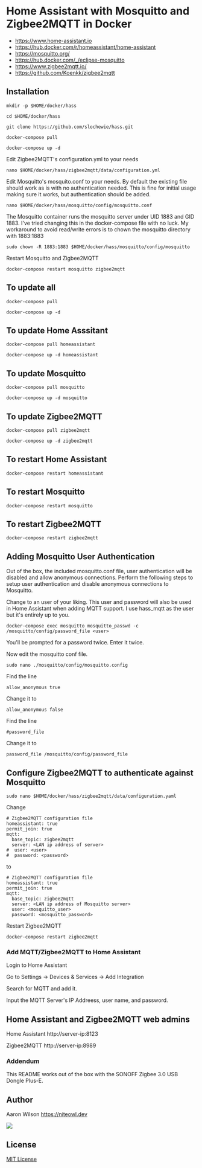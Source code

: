 # Home Assistant with Mosquitto and Zigbee2MQTT in Docker
- https://www.home-assistant.io
- https://hub.docker.com/r/homeassistant/home-assistant
- https://mosquitto.org/
- https://hub.docker.com/_/eclipse-mosquitto
- https://www.zigbee2mqtt.io/
- https://github.com/Koenkk/zigbee2mqtt

## Installation
```
mkdir -p $HOME/docker/hass
```
```
cd $HOME/docker/hass
```
```
git clone https://github.com/slochewie/hass.git
```
```
docker-compose pull
```
```
docker-compose up -d
```
Edit Zigbee2MQTT's configuration.yml to your needs
```
nano $HOME/docker/hass/zigbee2mqtt/data/configuration.yml
```


Edit Mosquitto's mosquito.conf to your needs. By default the existing file should work as is with no authentication needed. This is fine for initial usage making sure it works, but authentication should be added.
```
nano $HOME/docker/hass/mosquitto/config/mosquitto.conf
```

The Mosquitto container runs the mosquitto server under UID 1883 and GID 1883. I've tried changing this in the docker-compose file with no luck. My workaround to avoid read/write errors is to chown the mosquitto directory with 1883:1883
```
sudo chown -R 1883:1883 $HOME/docker/hass/mosquitto/config/mosquitto
```

Restart Mosquitto and Zigbee2MQTT
```
docker-compose restart mosquitto zigbee2mqtt
```


## To update all
```
docker-compose pull
```
```
docker-compose up -d
```

## To update Home Asssitant
```
docker-compose pull homeassistant
```
```
docker-compose up -d homeassistant
```

## To update Mosquitto
```
docker-compose pull mosquitto
```
```
docker-compose up -d mosquitto
```

## To update Zigbee2MQTT
```
docker-compose pull zigbee2mqtt
```
```
docker-compose up -d zigbee2mqtt
```

## To restart Home Assistant
```
docker-compose restart homeassistant
```

## To restart Mosquitto
```
docker-compose restart mosquitto
```

## To restart Zigbee2MQTT
```
docker-compose restart zigbee2mqtt
```

## Adding Mosquitto User Authentication
Out of the box, the included mosquitto.conf file, user authentication will be disabled and allow anonymous connections. Perform the following steps to setup user authentication and disable anonymous connections to Mosquitto.

Change <user> to an user of your liking. This user and password will also be used in Home Assistant when adding MQTT support. I use hass_mqtt as the user but it's entirely up to you.
```
docker-compose exec mosquitto mosquitto_passwd -c /mosquitto/config/password_file <user>
```
You'll be prompted for a password twice. Enter it twice.


Now edit the mosquitto conf file.
```
sudo nano ./mosquitto/config/mosquitto.config
```
Find the line
```
allow_anonymous true
```
Change it to
```
allow_anonymous false
```
Find the line
```
#password_file
```
Change it to
```
password_file /mosquitto/config/password_file
```

## Configure Zigbee2MQTT to authenticate against Mosquitto

```
sudo nano $HOME/docker/hass/zigbee2mqtt/data/configuration.yaml
```
Change
```
# Zigbee2MQTT configuration file
homeassistant: true
permit_join: true
mqtt:
  base_topic: zigbee2mqtt
  server: <LAN ip address of server>
#  user: <user>
#  password: <password>
```
to
```
# Zigbee2MQTT configuration file
homeassistant: true
permit_join: true
mqtt:
  base_topic: zigbee2mqtt
  server: <LAN ip address of Mosquitto server>
  user: <mosquitto_user>
  password: <mosquitto_password>
```

Restart Zigbee2MQTT
```
docker-compose restart zigbee2mqtt
```



### Add MQTT/Zigbee2MQTT to Home Assistant
Login to Home Assistant

Go to Settings -> Devices & Services -> Add Integration

Search for MQTT and add it.

Input the MQTT Server's IP Addreess, user name, and password.




## Home Assistant and Zigbee2MQTT web admins

Home Assistant
http://server-ip:8123

Zigbee2MQTT
http://server-ip:8989
  


### Addendum
This README works out of the box with the SONOFF Zigbee 3.0 USB Dongle Plus-E.



## Author

Aaron Wilson <https://niteowl.dev>

[![](https://cdn.buymeacoffee.com/buttons/default-blue.png)](https://www.buymeacoffee.com/slochewie)

## License

[MIT License](./LICENSE)

